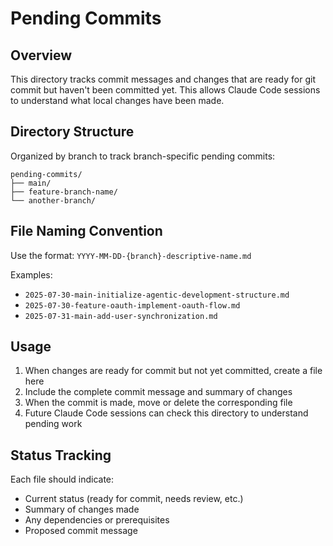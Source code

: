 # Pending Commits

## Overview

This directory tracks commit messages and changes that are ready for git commit but haven't been committed yet. This allows Claude Code sessions to understand what local changes have been made.

## Directory Structure

Organized by branch to track branch-specific pending commits:
```
pending-commits/
├── main/
├── feature-branch-name/
└── another-branch/
```

## File Naming Convention

Use the format: `YYYY-MM-DD-{branch}-descriptive-name.md`

Examples:
- `2025-07-30-main-initialize-agentic-development-structure.md`
- `2025-07-30-feature-oauth-implement-oauth-flow.md`
- `2025-07-31-main-add-user-synchronization.md`

## Usage

1. When changes are ready for commit but not yet committed, create a file here
2. Include the complete commit message and summary of changes
3. When the commit is made, move or delete the corresponding file
4. Future Claude Code sessions can check this directory to understand pending work

## Status Tracking

Each file should indicate:
- Current status (ready for commit, needs review, etc.)
- Summary of changes made
- Any dependencies or prerequisites
- Proposed commit message